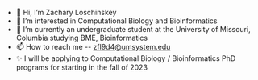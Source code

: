 - 👋 Hi, I’m Zachary Loschinskey
- 👀 I’m interested in Computational Biology and Bioinformatics
- 🌱 I’m currently an undergraduate student at the University of Missouri, Columbia studying BME, Bioinformatics
- 📫 How to reach me -- zfl9d4@umsystem.edu
- ✨ I will be applying to Computational Biology / Bioinformatics PhD programs for starting in the fall of 2023

<!---
ZachLoschin/ZachLoschin is a ✨ special ✨ repository because its `README.md` (this file) appears on your GitHub profile.
You can click the Preview link to take a look at your changes.
--->
